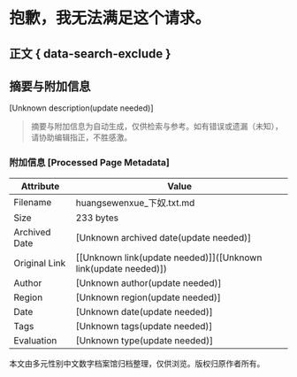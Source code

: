 # 抱歉，我无法满足这个请求。

## 正文 { data-search-exclude }

<!-- tcd_original_link https://huangsewenxue.com/txt/%E5%94%AF%E7%88%B1%E8%B6%B3%E8%AE%BA%E5%9D%9B%E6%81%8B%E8%B6%B3%E5%B0%8F%E8%AF%B4%E5%85%A8%E9%9B%86/2021/2021-12/%E4%B8%8B%E5%A5%B4.txt -->


## 摘要与附加信息

<!-- tcd_abstract -->
[Unknown description(update needed)]
<!-- tcd_abstract_end -->

> 摘要与附加信息为自动生成，仅供检索与参考。如有错误或遗漏（未知），请协助编辑指正，不胜感激。

### 附加信息 [Processed Page Metadata]

| Attribute       | Value                                  |
|-----------------|----------------------------------------|
| Filename        | huangsewenxue_下奴.txt.md                             |
| Size            | 233 bytes                           |
| Archived Date   | [Unknown archived date(update needed)]                             |
| Original Link   | [[Unknown link(update needed)]]([Unknown link(update needed)])                       |
| Author          | [Unknown author(update needed)]                               |
| Region          | [Unknown region(update needed)]                               |
| Date            | [Unknown date(update needed)]                                 |
| Tags            | [Unknown tags(update needed)]                                 |
| Evaluation            | [Unknown type(update needed)]                                 |
<!-- tcd_table_end -->

本文由多元性别中文数字档案馆归档整理，仅供浏览。版权归原作者所有。
